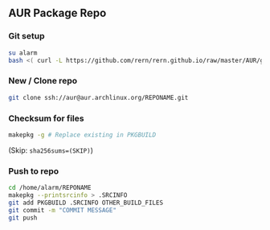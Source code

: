 AUR Package Repo
---

### Git setup
```sh
su alarm
bash <( curl -L https://github.com/rern/rern.github.io/raw/master/AUR/git_setup.sh )
```

### New / Clone repo
```sh
git clone ssh://aur@aur.archlinux.org/REPONAME.git
```

### Checksum for files
```sh
makepkg -g # Replace existing in PKGBUILD
```
(Skip: `sha256sums=(SKIP)`)

### Push to repo
```sh
cd /home/alarm/REPONAME
makepkg --printsrcinfo > .SRCINFO
git add PKGBUILD .SRCINFO OTHER_BUILD_FILES
git commit -m "COMMIT MESSAGE"
git push
```
